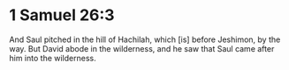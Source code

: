# 1 Samuel 26:3

And Saul pitched in the hill of Hachilah, which [is] before Jeshimon, by the way. But David abode in the wilderness, and he saw that Saul came after him into the wilderness.